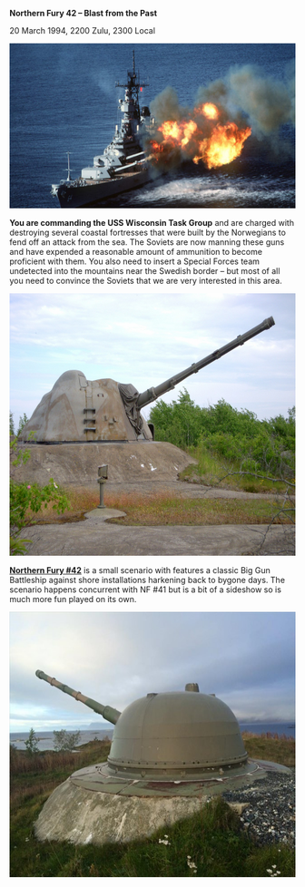 **Northern Fury 42 – Blast from the Past**

20 March 1994, 2200 Zulu, 2300 Local

<img src="/assets\images\aar\nf\nfpart3\nf42\image1.jpeg" style="width:6.5in;height:3.03333in" alt="The story of the last battleship to see combat, ill-tempered USS Wisconsin | War Is Boring" />

**You are commanding the USS Wisconsin Task Group** and are charged with
destroying several coastal fortresses that were built by the Norwegians
to fend off an attack from the sea. The Soviets are now manning these
guns and have expended a reasonable amount of ammunition to become
proficient with them. You also need to insert a Special Forces team
undetected into the mountains near the Swedish border – but most of all
you need to convince the Soviets that we are very interested in this
area.

<img src="/assets\images\aar\nf\nfpart3\nf42\image2.jpeg" style="width:6.5in;height:4.82569in" alt="A picture containing grass, outdoor, sky, military vehicle Description automatically generated" />

**<u>Northern Fury \#42</u>** is a small scenario with features a
classic Big Gun Battleship against shore installations harkening back to
bygone days. The scenario happens concurrent with NF \#41 but is a bit
of a sideshow so is much more fun played on its own.

<img src="/assets\images\aar\nf\nfpart3\nf42\image3.jpeg" style="width:6.5in;height:4.875in" alt="GC63VGE Kystfort - Meløyvær fort: Kanon B (Traditional Cache) in Troms og Finnmark, Norway created by Froweg" />
